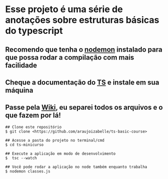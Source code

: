 # Esse projeto é uma série de anotações sobre estruturas básicas do typescript

## Recomendo que tenha o [nodemon](https://www.npmjs.com/package/nodemon) instalado para que possa rodar a compilação com mais facilidade
## Cheque a documentação do [TS](https://www.typescriptlang.org/) e instale em sua máquina
## Passe pela [Wiki](https://github.com/araujoizabelle/ts-basic-course/wiki), eu separei todos os arquivos e o que fazem por lá!

```
## Clone este repositório
$ git clone <https://github.com/araujoizabelle/ts-basic-course>

## Acesse a pasta do projeto no terminal/cmd
$ cd ts-minicurso

## Execute a aplicação em modo de desenvolvimento
$  tsc --watch

## Você pode rodar a aplicação no node também enquanto trabalha
$ nodemon classes.js

```
